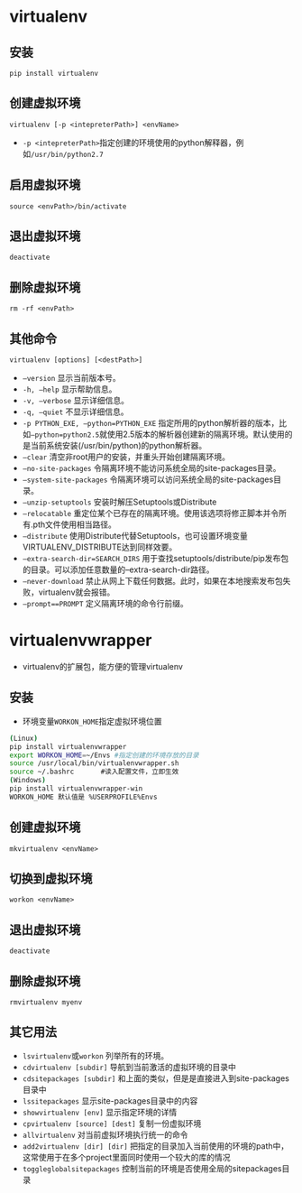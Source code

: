 # virtualenv
## 安装
`pip install virtualenv`
## 创建虚拟环境
`virtualenv [-p <intepreterPath>] <envName>`
- `-p <intepreterPath>`指定创建的环境使用的python解释器，例如`/usr/bin/python2.7`
## 启用虚拟环境
`source <envPath>/bin/activate`
## 退出虚拟环境
`deactivate`
## 删除虚拟环境
`rm -rf <envPath>`
## 其他命令
`virtualenv [options] [<destPath>]` 
- `–version` 显示当前版本号。 
- `-h, –help` 显示帮助信息。 
- `-v, –verbose` 显示详细信息。 
- `-q, –quiet` 不显示详细信息。 
- `-p PYTHON_EXE, –python=PYTHON_EXE` 指定所用的python解析器的版本，比如`–python=python2.5`就使用2.5版本的解析器创建新的隔离环境。默认使用的是当前系统安装(/usr/bin/python)的python解析器。
- `–clear` 清空非root用户的安装，并重头开始创建隔离环境。 
- `–no-site-packages` 令隔离环境不能访问系统全局的site-packages目录。 
- `–system-site-packages` 令隔离环境可以访问系统全局的site-packages目录。 
- `–unzip-setuptools` 安装时解压Setuptools或Distribute 
- `–relocatable` 重定位某个已存在的隔离环境。使用该选项将修正脚本并令所有.pth文件使用相当路径。 
- `–distribute` 使用Distribute代替Setuptools，也可设置环境变量VIRTUALENV_DISTRIBUTE达到同样效要。 
- `–extra-search-dir=SEARCH_DIRS` 用于查找setuptools/distribute/pip发布包的目录。可以添加任意数量的–extra-search-dir路径。 
- `–never-download` 禁止从网上下载任何数据。此时，如果在本地搜索发布包失败，virtualenv就会报错。 
- `–prompt==PROMPT` 定义隔离环境的命令行前缀。

# virtualenvwrapper
- virtualenv的扩展包，能方便的管理virtualenv
## 安装
- 环境变量`WORKON_HOME`指定虚拟环境位置
```bash
(Linux)
pip install virtualenvwrapper
export WORKON_HOME=~/Envs #指定创建的环境存放的目录
source /usr/local/bin/virtualenvwrapper.sh
source ~/.bashrc　　　　#读入配置文件，立即生效
(Windows)
pip install virtualenvwrapper-win
WORKON_HOME 默认值是 %USERPROFILE%Envs
```
## 创建虚拟环境
`mkvirtualenv <envName>`
## 切换到虚拟环境
`workon <envName>`
## 退出虚拟环境
`deactivate`
## 删除虚拟环境
`rmvirtualenv myenv`
## 其它用法
- `lsvirtualenv`或`workon` 列举所有的环境。
- `cdvirtualenv [subdir]` 导航到当前激活的虚拟环境的目录中
- `cdsitepackages [subdir]` 和上面的类似，但是是直接进入到site-packages目录中
- `lssitepackages` 显示site-packages目录中的内容
- `showvirtualenv [env]` 显示指定环境的详情
- `cpvirtualenv [source] [dest]` 复制一份虚拟环境
- `allvirtualenv` 对当前虚拟环境执行统一的命令
- `add2virtualenv [dir] [dir]` 把指定的目录加入当前使用的环境的path中，这常使用于在多个project里面同时使用一个较大的库的情况
- `toggleglobalsitepackages` 控制当前的环境是否使用全局的sitepackages目录